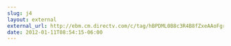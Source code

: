 ```yaml
---
slug: j4
layout: external
external_url: http://ebm.cm.directv.com/c/tag/hBPDML0B8c3R4B8fZxeAAoFgrzf/doc.html?t_params=ACCOUNT_ID%3D13738813%26EMAIL%3Dwynn.netherland%2540gmail.com%26FNAME%3DWYNN&om_rid=AAoFgr&om_mid=_BPDML0B8fZxei4&om_u=AAoFgr&om_i=_BPDML0B8fZxei4&cmp=emc-rescus-cus-custex-en-custexp
date: 2012-01-11T08:54:15-06:00
---
```

